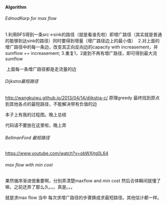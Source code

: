 #### Algorithm

###### EdmodKarp for max flow 

  1.利用BFS得到一条src->sink的路径（就是看谁先啦）即增广路径（其实就是普通的能够到达sink的路径）同时要得到增量（增广路径边上的最小值）
  2.对上面的增广路径中的每一条边，改变其正向反向边的capacity with increasement，并sumflow += increasement;
  3.重复1，2直到不再有增广路径，即可得到最大流sumflow
  
  上面每一条增广路径都是走流量的边
  
  

###### Dijkstra最短路径 
http://wangkuiwu.github.io/2013/04/14/dijkstra-c/
原理greedy 最终找到原点到其他各点的最短路径，不能解决带有负值的边

本子上有我的过程图。晚上总结

代码请不要放在这里啦，晚上弄


###### BellmanFord 最短路径
https://www.youtube.com/watch?v=obWXjtg0L64


###### max flow with min cost
果然循序渐进很重要啊，分别弄清楚maxflow and min cost 然后合体瞬间就懂了嘛，之前还弄了那么久。。。真是。。。

就是求max flow 当中 每次求增广路径的步骤换成求最短路径。其他估计都一样。



















